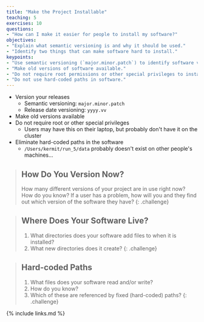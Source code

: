 ```yaml
---
title: "Make the Project Installable"
teaching: 5
exercises: 10
questions:
- "How can I make it easier for people to install my software?"
objectives:
- "Explain what semantic versioning is and why it should be used."
- "Identify two things that can make software hard to install."
keypoints:
- "Use semantic versioning (`major.minor.patch`) to identify software versions."
- "Make old versions of software available."
- "Do not require root permissions or other special privileges to install software."
- "Do not use hard-coded paths in software."
---
```


*   Version your releases
    *   Semantic versioning: `major.minor.patch`
    *   Release date versioning: `yyyy.vv`
*   Make old versions available
*   Do not require root or other special privileges
    *   Users may have this on their laptop, but probably don't have it on the cluster
*   Eliminate hard-coded paths in the software
    *   `/Users/kermit/run_5/data` probably doesn't exist on other people's machines...

> ## How Do You Version Now?
>
> How many different versions of your project are in use right now?
> How do you know?
> If a user has a problem,
> how will you and they find out which version of the software they have?
{: .challenge}

> ## Where Does Your Software Live?
>
> 1.  What directories does your software add files to when it is installed?
> 2.  What new directories does it create?
{: .challenge}

> ## Hard-coded Paths
>
> 1.  What files does your software read and/or write?
> 2.  How do you know?
> 3.  Which of these are referenced by fixed (hard-coded) paths?
{: .challenge}

{% include links.md %}
